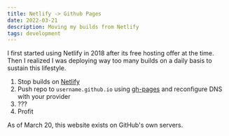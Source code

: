 ```yaml
---
title: Netlify -> Github Pages 
date: 2022-03-21
description: Moving my builds from Netlify
tags: development
---
```

I first started using Netlify in 2018 after its free hosting offer at the time. Then I realized I was deploying way too many builds on a daily basis to sustain this lifestyle.

1. Stop builds on [Netlify](https://www.netlify.com/)
2. Push repo to `username.github.io` using [gh-pages](https://pages.github.com/) and reconfigure DNS with your provider
3. ???
4. Profit

As of March 20, this website exists on GitHub's own servers.